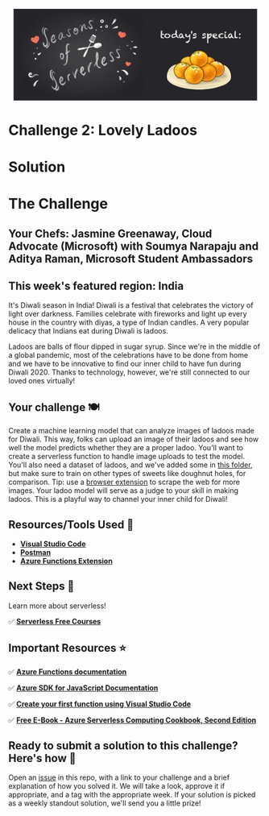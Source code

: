 ![banner](assets/banner-2.png)

# Challenge 2: Lovely Ladoos

# Solution

# The Challenge

## Your Chefs: Jasmine Greenaway, Cloud Advocate (Microsoft) with Soumya Narapaju and Aditya Raman, Microsoft Student Ambassadors

## This week's featured region: India

It's Diwali season in India! Diwali is a festival that celebrates the victory of light over darkness. Families celebrate with fireworks and light up every house in the country with diyas, a type of Indian candles. A very popular delicacy that Indians eat during Diwali is ladoos.

Ladoos are balls of flour dipped in sugar syrup. Since we're in the middle of a global pandemic, most of the celebrations have to be done from home and we have to be innovative to find our inner child to have fun during Diwali 2020. Thanks to technology, however, we're still connected to our loved ones virtually!
## Your challenge 🍽

Create a machine learning model that can analyze images of ladoos made for Diwali. This way, folks can upload an image of their ladoos and see how well the model predicts whether they are a proper ladoo. You'll want to create a serverless function to handle image uploads to test the model. You'll also need a dataset of ladoos, and we've added some in [this folder](/graphics/ladoo-dataset), but make sure to train on other types of sweets like doughnut holes, for comparison. Tip: use a [browser extension](https://chrome.google.com/webstore/detail/download-all-images/nnffbdeachhbpfapjklmpnmjcgamcdmm) to scrape the web for more images. Your ladoo model will serve as a judge to your skill in making ladoos. This is a playful way to channel your inner child for Diwali!

## Resources/Tools Used 🚀

-   **[Visual Studio Code](https://code.visualstudio.com/?WT.mc_id=academic-10922-cxa)**
-   **[Postman](https://www.getpostman.com/downloads/)**
-   **[Azure Functions Extension](https://marketplace.visualstudio.com/items?itemName=ms-azuretools.vscode-azurefunctions&WT.mc_id=academic-10922-cxa)**

## Next Steps 🏃

Learn more about serverless!

  ✅ **[Serverless Free Courses](https://docs.microsoft.com/learn/browse/?term=azure%20functions&WT.mc_id=academic-10922-cxa)**

## Important Resources ⭐️

  ✅ **[Azure Functions documentation](https://docs.microsoft.com/azure/azure-functions/?WT.mc_id=academic-10922-cxa)**

  ✅ **[Azure SDK for JavaScript Documentation](https://docs.microsoft.com/azure/javascript/?WT.mc_id=academic-10922-cxa)**

  ✅ **[Create your first function using Visual Studio Code](https://docs.microsoft.com/azure/azure-functions/functions-create-first-function-vs-code?WT.mc_id=academic-10922-cxa)**

  ✅ **[Free E-Book - Azure Serverless Computing Cookbook, Second Edition](https://azure.microsoft.com/resources/azure-serverless-computing-cookbook/?WT.mc_id=academic-10922-cxa)**

## Ready to submit a solution to this challenge? Here's how 🚀

Open an [issue](https://github.com/microsoft/Seasons-of-Serverless/issues/new?assignees=&labels=&template=seasons-of-serverless-solution.md&title=Solution) in this repo, with a link to your challenge and a brief explanation of how you solved it. We will take a look, approve it if appropriate, and a tag with the appropriate week. If your solution is picked as a weekly standout solution, we'll send you a little prize!
